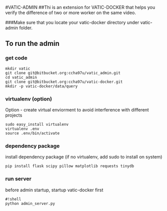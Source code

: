 #VATIC-ADMIN 
##Thi is an extension for VATIC-DOCKER that helps you verify the difference of two or more worker on the same video.

###Make sure that you locate your vatic-docker directory under vatic-admin folder.

## To run the admin

### get code

```
mkdir vatic 
git clone git@bitbucket.org:ccha97u/vatic_admin.git
cd vatic_admin
git clone git@bitbucket.org:ccha97u/vatic-docker.git
mkdir -p vatic-docker/data/query
```

### virtualenv (option)

Option - create virtual enviorment to avoid interference with different projects

```
sudo easy_install virtualenv
virtualenv .env
source .env/bin/activate
```

### dependency package

install dependency package (if no virtualenv, add sudo to install on system)

```
pip install flask scipy pillow matplotlib requests tinydb
```

### run server

before admin startup, startup vatic-docker first
```
#!shell
python admin_server.py

```
